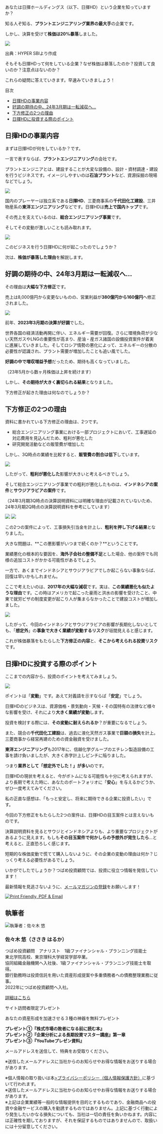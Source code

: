 あなたは日揮ホールディングス（以下、日揮HD）という企業を知っていますか？

知る人ぞ知る、**プラントエンジニアリング業界の最大手**の企業です。

しかし、決算を受けて**株価は20%暴落**しました。

![](%E3%80%90%E6%97%A5%E6%8F%AEHD%E3%80%91%E6%A0%AA%E4%BE%A120%25%E6%9A%B4%E8%90%BD%E3%81%AE2%E3%81%A4%E3%81%AE%E7%90%86%E7%94%B1%E3%80%80%E4%B8%8B%E6%96%B9%E4%BF%AE%E6%AD%A3%E3%81%8B%E3%82%89%E8%80%83%E3%81%88%E3%82%8B%E3%83%AA%E3%82%B9%E3%82%AF%E3%81%AF%EF%BC%9F%E6%8A%95%E8%B3%87%E3%81%99%E3%82%8B%E3%81%B9%E3%81%8D%EF%BC%9F%20%20%E3%81%A4%E3%81%B0%E3%82%81%E6%8A%95%E8%B3%87%E9%A1%A7%E5%95%8F/oZ32iijUL6kZC7hsaAlr5bwPP6E0Db34FFTerOl6CWKWDmdF0zjcWx55m4q6zpWIMXbPS7K_HexZmUQ0pgtNpQKarFuejSg6rfABEqnAUWh73x5RHUSe9MACjYft-300x186.png)

出典：HYPER SBIより作成

そもそも日揮HDって何をしている企業？なぜ株価は暴落したのか？投資して良いのか？注意点はないのか？

これらの疑問に答えていきます。早速みていきましょう！

目次

-   [日揮HDの事業内容](https://tsubame104.com/archives/27422#HD)
-   [好調の期待の中、24年3月期は一転減収へ…](https://tsubame104.com/archives/27422#2438230)
-   [下方修正の2つの理由](https://tsubame104.com/archives/27422#2)
-   [日揮HDに投資する際のポイント](https://tsubame104.com/archives/27422#HD-2)

## 日揮HDの事業内容

まずは日揮HDが何をしているか？です。

一言で表すならば、**プラントエンジニアリング**の会社です。

プラントエンジニアとは、建設することが大変な設備の、設計・資材調達・建設を行うビジネスです。イメージしやすいのは**石油プラント**など、資源採掘の現場などでしょう。

![](%E3%80%90%E6%97%A5%E6%8F%AEHD%E3%80%91%E6%A0%AA%E4%BE%A120%25%E6%9A%B4%E8%90%BD%E3%81%AE2%E3%81%A4%E3%81%AE%E7%90%86%E7%94%B1%E3%80%80%E4%B8%8B%E6%96%B9%E4%BF%AE%E6%AD%A3%E3%81%8B%E3%82%89%E8%80%83%E3%81%88%E3%82%8B%E3%83%AA%E3%82%B9%E3%82%AF%E3%81%AF%EF%BC%9F%E6%8A%95%E8%B3%87%E3%81%99%E3%82%8B%E3%81%B9%E3%81%8D%EF%BC%9F%20%20%E3%81%A4%E3%81%B0%E3%82%81%E6%8A%95%E8%B3%87%E9%A1%A7%E5%95%8F/Pasted-Graphic-1-2-300x173.jpg)

国内のプレーヤーは独立系である**日揮HD**、三菱商事系の**千代田化工建設**、三井物産系の**東洋エンジニアリング**などです。日揮HDは**売上で国内トップ**です。

その売上を支えているのは、**総合エンジニアリング事業**です。

そしてその変動が激しいことも読み取れます。

![](%E3%80%90%E6%97%A5%E6%8F%AEHD%E3%80%91%E6%A0%AA%E4%BE%A120%25%E6%9A%B4%E8%90%BD%E3%81%AE2%E3%81%A4%E3%81%AE%E7%90%86%E7%94%B1%E3%80%80%E4%B8%8B%E6%96%B9%E4%BF%AE%E6%AD%A3%E3%81%8B%E3%82%89%E8%80%83%E3%81%88%E3%82%8B%E3%83%AA%E3%82%B9%E3%82%AF%E3%81%AF%EF%BC%9F%E6%8A%95%E8%B3%87%E3%81%99%E3%82%8B%E3%81%B9%E3%81%8D%EF%BC%9F%20%20%E3%81%A4%E3%81%B0%E3%82%81%E6%8A%95%E8%B3%87%E9%A1%A7%E5%95%8F/Pasted-Graphic-1-1-300x173.jpg)

このビジネスを行う日揮HDに何が起こったのでしょうか？

次は、**株価が暴落した理由**を解説します。

## 好調の期待の中、24年3月期は一転減収へ…

その理由は**大幅な下方修正**です。

売上は8,000億円から変更ないものの、営業利益が**380億円から160億円**へ修正されました。

![](%E3%80%90%E6%97%A5%E6%8F%AEHD%E3%80%91%E6%A0%AA%E4%BE%A120%25%E6%9A%B4%E8%90%BD%E3%81%AE2%E3%81%A4%E3%81%AE%E7%90%86%E7%94%B1%E3%80%80%E4%B8%8B%E6%96%B9%E4%BF%AE%E6%AD%A3%E3%81%8B%E3%82%89%E8%80%83%E3%81%88%E3%82%8B%E3%83%AA%E3%82%B9%E3%82%AF%E3%81%AF%EF%BC%9F%E6%8A%95%E8%B3%87%E3%81%99%E3%82%8B%E3%81%B9%E3%81%8D%EF%BC%9F%20%20%E3%81%A4%E3%81%B0%E3%82%81%E6%8A%95%E8%B3%87%E9%A1%A7%E5%95%8F/%25E8%25BF%25BD%25E5%258A%25A0-300x170.png)

前年、**2023年3月期の決算が好調**でした。

世界各国の経済活動再開に伴い、エネルギー需要が回復。さらに環境負荷が少ない天然ガスやLNGの重要性が高まり、産油・産ガス諸国の設備投資案件が着実に進展していきました。そしてロシア情勢の悪化によって、エネルギーの分散の必要性が認識され、プラント需要が増加したことも追い風でした。

**好調の中で増収増益予想**だったため、期待も高くなっていました。

（23年5月から数ヶ月株価は上昇を続けます）

しかし、**その期待が大きく裏切られる結果**となりました。

下方修正が起きた理由は何なのでしょうか？

## 下方修正の2つの理由

資料に書かれている下方修正の理由は、2つです。

-   総合エンジニアリング事業における一部プロジェクトにおいて、工事遅延の対応費用を見込んだため、粗利が悪化した
-   研究開発活動などの販管費が増加した

しかし、3Q時点の業績を比較すると、**販管費の割合は低下**しています。

![](%E3%80%90%E6%97%A5%E6%8F%AEHD%E3%80%91%E6%A0%AA%E4%BE%A120%25%E6%9A%B4%E8%90%BD%E3%81%AE2%E3%81%A4%E3%81%AE%E7%90%86%E7%94%B1%E3%80%80%E4%B8%8B%E6%96%B9%E4%BF%AE%E6%AD%A3%E3%81%8B%E3%82%89%E8%80%83%E3%81%88%E3%82%8B%E3%83%AA%E3%82%B9%E3%82%AF%E3%81%AF%EF%BC%9F%E6%8A%95%E8%B3%87%E3%81%99%E3%82%8B%E3%81%B9%E3%81%8D%EF%BC%9F%20%20%E3%81%A4%E3%81%B0%E3%82%81%E6%8A%95%E8%B3%87%E9%A1%A7%E5%95%8F/yo76It1mJR2b2apzMZa8TS21ON5SO_KBnAe86b0duJ3sIZEUbXRIt641gb0jOPUM7DHsDHvojeJOrD7wPpnubFGjLYLJWO7Q0kQfpMfs7-2UIPNkrFRAu9ncJ1xW-300x51.png)

したがって、**粗利が悪化した**影響が大きいと考えるべきでしょう。

そして総合エンジニアリング事業での粗利が悪化したものは、**インドネシアの案件**と**サウジアラビアの案件**です。

（24年3月期3Q時点の決算説明資料には明確な理由が記載されていないため、24年3月期2Q時点の決算説明資料を参考にしています）

![](%E3%80%90%E6%97%A5%E6%8F%AEHD%E3%80%91%E6%A0%AA%E4%BE%A120%25%E6%9A%B4%E8%90%BD%E3%81%AE2%E3%81%A4%E3%81%AE%E7%90%86%E7%94%B1%E3%80%80%E4%B8%8B%E6%96%B9%E4%BF%AE%E6%AD%A3%E3%81%8B%E3%82%89%E8%80%83%E3%81%88%E3%82%8B%E3%83%AA%E3%82%B9%E3%82%AF%E3%81%AF%EF%BC%9F%E6%8A%95%E8%B3%87%E3%81%99%E3%82%8B%E3%81%B9%E3%81%8D%EF%BC%9F%20%20%E3%81%A4%E3%81%B0%E3%82%81%E6%8A%95%E8%B3%87%E9%A1%A7%E5%95%8F/nY601hN524qK7XPbm2puDtNTG7Zl9ruL5mk58Q0SYyacvlMavLxbY7HWA8jb9FEaC6MtMCuhAvwUgCu3UVkwTYNPa7blxBuT6OKN1LAyUwHEHtGg91aNcuxnqm96-300x164.jpg) ![](%E3%80%90%E6%97%A5%E6%8F%AEHD%E3%80%91%E6%A0%AA%E4%BE%A120%25%E6%9A%B4%E8%90%BD%E3%81%AE2%E3%81%A4%E3%81%AE%E7%90%86%E7%94%B1%E3%80%80%E4%B8%8B%E6%96%B9%E4%BF%AE%E6%AD%A3%E3%81%8B%E3%82%89%E8%80%83%E3%81%88%E3%82%8B%E3%83%AA%E3%82%B9%E3%82%AF%E3%81%AF%EF%BC%9F%E6%8A%95%E8%B3%87%E3%81%99%E3%82%8B%E3%81%B9%E3%81%8D%EF%BC%9F%20%20%E3%81%A4%E3%81%B0%E3%82%81%E6%8A%95%E8%B3%87%E9%A1%A7%E5%95%8F/scU9xTp5HFTY9dXjoLTaEHLg43ReC_PumdF2N7WlAb-ynzaYTX16wk9kM9eifiO_iLOijvG_-BijjSfVr_7o9o3icH0rbqlpDlpNPOqjw7Q9JnKQYWWWHOlG4MBg-300x164.jpg)

この2つの案件によって、工事損失引当金を計上し、**粗利を押し下げる結果**となりました。

大きな問題は、**この悪影響がいつまで続くのか？**ということです。

業績悪化の根本的な要因を、**海外子会社の整備不足**とした場合、他の案件でも同様の追加コストがかかる可能性があるでしょう。

一方で、あくまでインドネシアとサウジアラビアでしか起こらない事象ならば、回復は早いかもしれません。

ここで考えたいのは、**2017年の大幅な減収**です。実は、**この業績悪化も似たような理由**です。この時はアメリカで起こった豪雨と洪水の影響を受けたこと、中東で就労ビザの制度変更が起こり人が集まらなかったことで建設コストが増加しました。

![](%E3%80%90%E6%97%A5%E6%8F%AEHD%E3%80%91%E6%A0%AA%E4%BE%A120%25%E6%9A%B4%E8%90%BD%E3%81%AE2%E3%81%A4%E3%81%AE%E7%90%86%E7%94%B1%E3%80%80%E4%B8%8B%E6%96%B9%E4%BF%AE%E6%AD%A3%E3%81%8B%E3%82%89%E8%80%83%E3%81%88%E3%82%8B%E3%83%AA%E3%82%B9%E3%82%AF%E3%81%AF%EF%BC%9F%E6%8A%95%E8%B3%87%E3%81%99%E3%82%8B%E3%81%B9%E3%81%8D%EF%BC%9F%20%20%E3%81%A4%E3%81%B0%E3%82%81%E6%8A%95%E8%B3%87%E9%A1%A7%E5%95%8F/u-300x174.png)

したがって、今回のインドネシアとサウジアラビアの影響が長期化しないとしても、「**想定外**」の**事象で大きく業績が変動するリスク**が垣間見えると感じます。

これが株価暴落をもたらした**下方修正の内容**と、**そこから考えられる投資リスク**です。

## 日揮HDに投資する際のポイント

ここまでの内容から、投資のポイントを考えてみましょう。

![](%E3%80%90%E6%97%A5%E6%8F%AEHD%E3%80%91%E6%A0%AA%E4%BE%A120%25%E6%9A%B4%E8%90%BD%E3%81%AE2%E3%81%A4%E3%81%AE%E7%90%86%E7%94%B1%E3%80%80%E4%B8%8B%E6%96%B9%E4%BF%AE%E6%AD%A3%E3%81%8B%E3%82%89%E8%80%83%E3%81%88%E3%82%8B%E3%83%AA%E3%82%B9%E3%82%AF%E3%81%AF%EF%BC%9F%E6%8A%95%E8%B3%87%E3%81%99%E3%82%8B%E3%81%B9%E3%81%8D%EF%BC%9F%20%20%E3%81%A4%E3%81%B0%E3%82%81%E6%8A%95%E8%B3%87%E9%A1%A7%E5%95%8F/%25E6%25A5%25AD%25E7%25B8%25BE%25E3%2583%25BB%25E6%25A0%25AA%25E4%25BE%25A1%25E3%2581%25AE%25E5%25A4%25A7%25E3%2581%258D%25E3%2581%25AA%25E5%25A4%2589%25E5%258B%2595%25E3%2581%25AB%25E8%2580%2590%25E3%2581%2588%25E3%2582%2589%25E3%2582%258C%25E3%2582%258B%25E3%2581%258B%25EF%25BC%259F-65cc60d226b65-300x172.jpg)

ポイントは「**変動**」です。あえて対義語を示すならば「**安定**」でしょう。

日揮HDのビジネスは、資源価格・景気動向・天候・その国特有の法律など様々な影響を受け、それにより**大きく業績が変動**します。

投資を検討する際には、**その変動に耐えられるか**？が重要になるでしょう。

また、競合の**千代田化工建設**は、過去に液化天然ガス事業で**巨額の損失**を計上。三菱商事から経営再建のための資金融資を受けました。

**東洋エンジニアリング**も2017年に、信越化学グループのエチレン製造設備の工事を請け負いましたが、大きく赤字計上しピンチに陥りました。

つまり**業界として「想定外でした！」が多い**のです。

日揮HDの現状を考えると、今がボトムになる可能性も十分に考えられますが、より長期で考えた時に、あなたのポートフォリオに「**安心**」を与えるかどうか、ぜひ一度考えてみてください。

私の正直な感想は、「もっと安定し、将来に期待できる企業に投資したい」です。

今回の下方修正をもたらした2つの案件は、日揮HDの目玉案件とは言えないものです。

決算説明資料を見るとサウジとインドネシアよりも、より重要なプロジェクトがあるように見えます。もしも**その目玉案件で何かしらの予想外が発生したら**…と考えると、正直恐ろしく感じます。

短期的な株価変動で慌てて購入しないように、その企業の変動の理由は何か？じっくり考える必要性があるでしょう。

いかがでしたでしょうか？つばめ投資顧問では、投資に役立つ情報を発信しています！

最新情報を見逃さないように、[メールマガジンの登録](https://tsubame104.com/mail_magazine)をお願いします！

[![Print Friendly, PDF & Email](%E3%80%90%E6%97%A5%E6%8F%AEHD%E3%80%91%E6%A0%AA%E4%BE%A120%25%E6%9A%B4%E8%90%BD%E3%81%AE2%E3%81%A4%E3%81%AE%E7%90%86%E7%94%B1%E3%80%80%E4%B8%8B%E6%96%B9%E4%BF%AE%E6%AD%A3%E3%81%8B%E3%82%89%E8%80%83%E3%81%88%E3%82%8B%E3%83%AA%E3%82%B9%E3%82%AF%E3%81%AF%EF%BC%9F%E6%8A%95%E8%B3%87%E3%81%99%E3%82%8B%E3%81%B9%E3%81%8D%EF%BC%9F%20%20%E3%81%A4%E3%81%B0%E3%82%81%E6%8A%95%E8%B3%87%E9%A1%A7%E5%95%8F/printfriendly-pdf-button.png)](https://tsubame104.com/archives/27422# "Printer Friendly, PDF & Email")

## 執筆者

![執筆者：佐々木 悠](%E3%80%90%E6%97%A5%E6%8F%AEHD%E3%80%91%E6%A0%AA%E4%BE%A120%25%E6%9A%B4%E8%90%BD%E3%81%AE2%E3%81%A4%E3%81%AE%E7%90%86%E7%94%B1%E3%80%80%E4%B8%8B%E6%96%B9%E4%BF%AE%E6%AD%A3%E3%81%8B%E3%82%89%E8%80%83%E3%81%88%E3%82%8B%E3%83%AA%E3%82%B9%E3%82%AF%E3%81%AF%EF%BC%9F%E6%8A%95%E8%B3%87%E3%81%99%E3%82%8B%E3%81%B9%E3%81%8D%EF%BC%9F%20%20%E3%81%A4%E3%81%B0%E3%82%81%E6%8A%95%E8%B3%87%E9%A1%A7%E5%95%8F/sasaki_202207.jpg)

### 佐々木 悠（ささき はるか）

つばめ投資顧問　アナリスト　1級ファイナンシャル・プランニング技能士  
東北学院高校、東京理科大学経営学部卒業。  
協同組織金融機関へ入社後、1級ファイナンシャル・プランニング技能士を取得。  
銀行勤務時は投資信託を用いた資産形成提案や多重債務者への債務整理業務に従事。  
2022年につばめ投資顧問へ入社。

[詳細はこちら](https://tsubame104.com/%E4%BC%9A%E7%A4%BE%E6%A6%82%E8%A6%81#sasaki)

サイト訪問者限定プレゼント

あなたの資産形成を加速させる３種の神器を無料プレゼント

**プレゼント①『株式市場の敗者になる前に読む本』**  
**プレゼント②『企業分析による長期投資マスター講座』第一章**  
**プレゼント③『YouTubeプレゼン資料』**

メールアドレスを送信して、特典をお受取りください。

※送信したメールアドレスに当社からのお知らせやお得な情報をお送りする場合があります。

※個人情報の取り扱いは本[\>プライバシーポリシー（個人情報保護方針）](https://tsubame104.com/%e3%83%97%e3%83%a9%e3%82%a4%e3%83%90%e3%82%b7%e3%83%bc%e3%83%9d%e3%83%aa%e3%82%b7%e3%83%bc)に基づいて行われます。  
※送信したメールアドレスに当社からのお知らせやお得な情報をお送りする場合があります。  
※上記は企業業績等一般的な情報提供を目的とするものであり、金融商品への投資や金融サービスの購入を勧誘するものではありません。上記に基づく行動により発生したいかなる損失についても、当社は一切の責任を負いかねます。内容には正確性を期しておりますが、それを保証するものではありませんので、取扱いには十分留意してください。